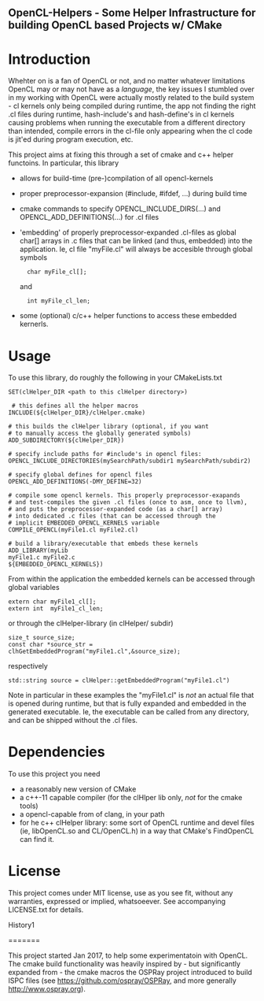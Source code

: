OpenCL-Helpers - Some Helper Infrastructure for building OpenCL based Projects w/ CMake
---------------------------------------------------------------------------------------

Introduction
============

Whehter on is a fan of OpenCL or not, and no matter whatever
limitations OpenCL may or may not have as a _language_, the key issues
I stumbled over in my working with OpenCL were actually mostly related
to the build system - cl kernels only being compiled during runtime,
the app not finding the right .cl files during runtime, hash-include's
and hash-define's in cl kernels causing problems when running the
executable from a different directory than intended, compile errors in
the cl-file only appearing when the cl code is jit'ed during program
execution, etc.

This project aims at fixing this through a set of cmake and c++ helper
functoins. In particular, this library

- allows for build-time (pre-)compilation of all opencl-kernels
- proper preprocessor-expansion (#include, #ifdef, ...) during
  build time
- cmake commands to specify OPENCL_INCLUDE_DIRS(...) and
  OPENCL_ADD_DEFINITIONS(...) for .cl files
- 'embedding' of properly preprocessor-expanded .cl-files
  as global char[] arrays in .c files that can be linked
  (and thus, embedded) into the application. Ie, cl file
  "myFile.cl" will always be accesible through global symbols

        char myFile_cl[];

  and

        int myFile_cl_len;

- some (optional) c/c++ helper functions to access these
  embedded kernerls.

Usage
=====

To use this library, do roughly the following in your CMakeLists.txt

    SET(clHelper_DIR <path to this clHelper directory>)
     
     # this defines all the helper macros
    INCLUDE(${clHelper_DIR}/clHelper.cmake)

    # this builds the clHelper library (optional, if you want
    # to manually access the globally generated symbols)
    ADD_SUBDIRECTORY(${clHelper_DIR})

    # specify include paths for #include's in opencl files:
    OPENCL_INCLUDE_DIRECTORIES(mySearchPath/subdir1 mySearchPath/subdir2)

    # specify global defines for opencl files
    OPENCL_ADD_DEFINITIONS(-DMY_DEFINE=32)

    # compile some opencl kernels. This properly preprocessor-exapands
    # and test-compiles the given .cl files (once to asm, once to llvm),
    # and puts the preprocessor-expanded code (as a char[] array)
    # into dedicated .c files (that can be accessed through the
    # implicit EMBEDDED_OPENCL_KERNELS variable
    COMPILE_OPENCL(myFile1.cl myFile2.cl)

    # build a library/executable that embeds these kernels
    ADD_LIBRARY(myLib
	myFile1.c myFile2.c
	${EMBEDDED_OPENCL_KERNELS})

From within the application the embedded kernels can be accessed
through global variables

    extern char myFile1_cl[];
    extern int  myFile1_cl_len;

or through the clHelper-library (in clHelper/ subdir)

    size_t source_size;
    const char *source_str = clhGetEmbeddedProgram("myFile1.cl",&source_size);

respectively

	std::string source = clHelper::getEmbeddedProgram("myFile1.cl")

Note in particular in these examples the "myFile1.cl" is *not* an
actual file that is opened during runtime, but that is fully expanded
and embedded in the generated executable. Ie, the executable can be
called from any directory, and can be shipped without the .cl files.


Dependencies
============

To use this project you need

- a reasonably new version of CMake
- a c++-11 capable compiler (for the clHlper lib only, *not* for the cmake tools)
- a opencl-capable from of clang, in your path
- for he c++ clHelper library: some sort of OpenCL runtime and devel files
  (ie, libOpenCL.so and CL/OpenCL.h) in a way that CMake's FindOpenCL can find it.

License
=======

This project comes under MIT license, use as you see fit, without any
warranties, expressed or implied, whatsoeever. See accompanying
LICENSE.txt for details.

History1

=======

This project started Jan 2017, to help some experimentatoin with
OpenCL.  The cmake build functionality was heavily inspired by - but
significantly expanded from - the cmake macros the OSPRay project
introduced to build ISPC files (see https://github.com/ospray/OSPRay,
and more generally http://www.ospray.org). 


